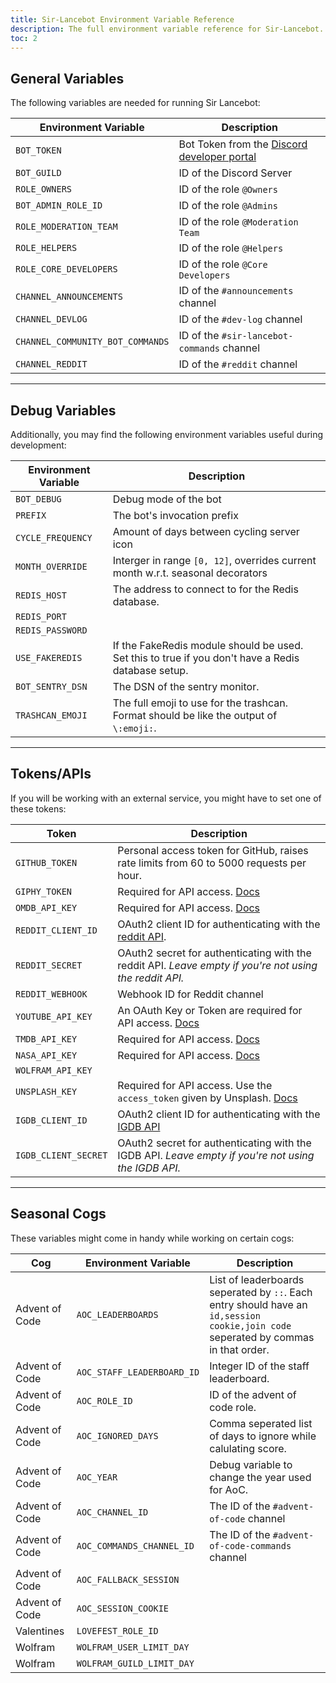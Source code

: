 ```yaml
---
title: Sir-Lancebot Environment Variable Reference
description: The full environment variable reference for Sir-Lancebot.
toc: 2
---
```

## General Variables
The following variables are needed for running Sir Lancebot:

| Environment Variable | Description |
| -------- | -------- |
| `BOT_TOKEN` | Bot Token from the [Discord developer portal](https://discord.com/developers/applications) |
| `BOT_GUILD` | ID of the Discord Server |
| `ROLE_OWNERS` | ID of the role `@Owners` |
| `BOT_ADMIN_ROLE_ID` | ID of the role `@Admins` |
| `ROLE_MODERATION_TEAM` | ID of the role `@Moderation Team` |
| `ROLE_HELPERS` | ID of the role `@Helpers` |
| `ROLE_CORE_DEVELOPERS` | ID of the role `@Core Developers` |
| `CHANNEL_ANNOUNCEMENTS` | ID of the `#announcements` channel |
| `CHANNEL_DEVLOG` | ID of the `#dev-log` channel |
| `CHANNEL_COMMUNITY_BOT_COMMANDS` | ID of the `#sir-lancebot-commands` channel |
| `CHANNEL_REDDIT` | ID of the `#reddit` channel |

---
## Debug Variables
Additionally, you may find the following environment variables useful during development:

| Environment Variable | Description |
| -------- | -------- |
| `BOT_DEBUG` | Debug mode of the bot | False |
| `PREFIX` | The bot's invocation prefix | `.` |
| `CYCLE_FREQUENCY` | Amount of days between cycling server icon | 3 |
| `MONTH_OVERRIDE` | Interger in range `[0, 12]`, overrides current month w.r.t. seasonal decorators |
| `REDIS_HOST` | The address to connect to for the Redis database. |
| `REDIS_PORT` | |
| `REDIS_PASSWORD` | |
| `USE_FAKEREDIS` | If the FakeRedis module should be used. Set this to true if you don't have a Redis database setup. |
| `BOT_SENTRY_DSN` | The DSN of the sentry monitor. |
| `TRASHCAN_EMOJI` | The full emoji to use for the trashcan. Format should be like the output of `\:emoji:`. |


---
## Tokens/APIs
If you will be working with an external service, you might have to set one of these tokens:

| Token | Description |
| -------- | -------- |
| `GITHUB_TOKEN` | Personal access token for GitHub, raises rate limits from 60 to 5000 requests per hour. |
| `GIPHY_TOKEN` | Required for API access. [Docs](https://developers.giphy.com/docs/api) |
| `OMDB_API_KEY` | Required for API access. [Docs](https://www.omdbapi.com/) |
| `REDDIT_CLIENT_ID` | OAuth2 client ID for authenticating with the [reddit API](https://github.com/reddit-archive/reddit/wiki/OAuth2). |
| `REDDIT_SECRET` | OAuth2 secret for authenticating with the reddit API. *Leave empty if you're not using the reddit API.* |
| `REDDIT_WEBHOOK` | Webhook ID for Reddit channel |
| `YOUTUBE_API_KEY` | An OAuth Key or Token are required for API access. [Docs](https://developers.google.com/youtube/v3/docs#calling-the-api) |
| `TMDB_API_KEY` | Required for API access. [Docs](https://developers.themoviedb.org/3/getting-started/introduction) |
| `NASA_API_KEY` | Required for API access. [Docs](https://api.nasa.gov/) |
| `WOLFRAM_API_KEY` | |
| `UNSPLASH_KEY` | Required for API access. Use the `access_token` given by Unsplash. [Docs](https://unsplash.com/documentation) |
| `IGDB_CLIENT_ID` | OAuth2 client ID for authenticating with the [IGDB API](https://api-docs.igdb.com/) |
| `IGDB_CLIENT_SECRET` | OAuth2 secret for authenticating with the IGDB API. *Leave empty if you're not using the IGDB API.* |

---
## Seasonal Cogs
These variables might come in handy while working on certain cogs:

| Cog | Environment Variable | Description |
| -------- | -------- | -------- |
| Advent of Code | `AOC_LEADERBOARDS` | List of leaderboards seperated by `::`. Each entry should have an `id,session cookie,join code` seperated by commas in that order. |
| Advent of Code | `AOC_STAFF_LEADERBOARD_ID` | Integer ID of the staff leaderboard. |
| Advent of Code | `AOC_ROLE_ID` | ID of the advent of code role.
| Advent of Code | `AOC_IGNORED_DAYS` | Comma seperated list of days to ignore while calulating score. |
| Advent of Code | `AOC_YEAR` | Debug variable to change the year used for AoC. |
| Advent of Code | `AOC_CHANNEL_ID` | The ID of the `#advent-of-code` channel |
| Advent of Code | `AOC_COMMANDS_CHANNEL_ID` | The ID of the `#advent-of-code-commands` channel |
| Advent of Code | `AOC_FALLBACK_SESSION` | |
| Advent of Code | `AOC_SESSION_COOKIE` | |
| Valentines | `LOVEFEST_ROLE_ID` | |
| Wolfram | `WOLFRAM_USER_LIMIT_DAY` | |
| Wolfram | `WOLFRAM_GUILD_LIMIT_DAY` | |
